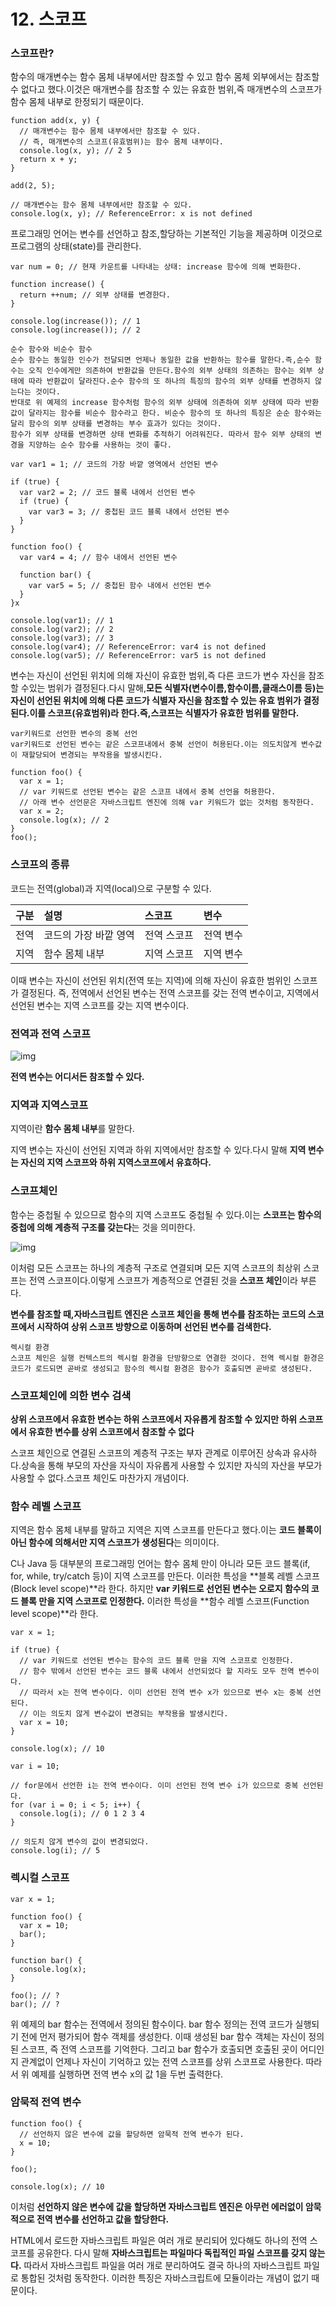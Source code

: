# 12. 스코프

### 스코프란?

함수의 매개변수는 함수 몸체 내부에서만 참조할 수 있고 함수 몸체 외부에서는 참조할 수 없다고 했다.이것은 매개변수를 참조할 수 있는 유효한 범위,즉 매개변수의 스코프가 함수 몸체 내부로 한정되기 때문이다.

```
function add(x, y) {
  // 매개변수는 함수 몸체 내부에서만 참조할 수 있다.
  // 즉, 매개변수의 스코프(유효범위)는 함수 몸체 내부이다.
  console.log(x, y); // 2 5
  return x + y;
}

add(2, 5);

// 매개변수는 함수 몸체 내부에서만 참조할 수 있다.
console.log(x, y); // ReferenceError: x is not defined
```

프로그래밍 언어는 변수를 선언하고 참조,할당하는 기본적인 기능을 제공하며 이것으로 프로그램의 상태(state)를 관리한다.

```
var num = 0; // 현재 카운트를 나타내는 상태: increase 함수에 의해 변화한다.

function increase() {
  return ++num; // 외부 상태를 변경한다.
}

console.log(increase()); // 1
console.log(increase()); // 2
```

```
순수 함수와 비순수 함수
순수 함수는 동일한 인수가 전달되면 언제나 동일한 값을 반환하는 함수를 말한다.즉,순수 함수는 오직 인수에게만 의존하여 반환값을 만든다.함수의 외부 상태의 의존하는 함수는 외부 상태에 따라 반환값이 달라진다.순수 함수의 또 하나의 특징의 함수의 외부 상태를 변경하지 않는다는 것이다.
반대로 위 예제의 increase 함수처럼 함수의 외부 상태에 의존하여 외부 상태에 따라 반환값이 달라지는 함수를 비순수 함수라고 한다. 비순수 함수의 또 하나의 특징은 순순 함수와는 달리 함수의 외부 상태를 변경하는 부수 효과가 있다는 것이다.
함수가 외부 상태를 변경하면 상태 변화를 추적하기 어려워진다. 따라서 함수 외부 상태의 변경을 지양하는 순수 함수를 사용하는 것이 좋다.
```

```
var var1 = 1; // 코드의 가장 바깥 영역에서 선언된 변수

if (true) {
  var var2 = 2; // 코드 블록 내에서 선언된 변수
  if (true) {
    var var3 = 3; // 중첩된 코드 블록 내에서 선언된 변수
  }
}

function foo() {
  var var4 = 4; // 함수 내에서 선언된 변수

  function bar() {
    var var5 = 5; // 중첩된 함수 내에서 선언된 변수
  }
}x

console.log(var1); // 1
console.log(var2); // 2
console.log(var3); // 3
console.log(var4); // ReferenceError: var4 is not defined
console.log(var5); // ReferenceError: var5 is not defined
```

변수는 자신이 선언된 위치에 의해 자신이 유효한 범위,즉 다른 코드가 변수 자신을 참조할 수있는 범위가 결정된다.다시 말해,**모든 식별자(변수이름,함수이름,클래스이름 등)는 자신이 선언된 위치에 의해 다른 코드가 식별자 자신을 참조할 수 있는 유효 범위가 결정된다.이를 스코프(유효범위)라 한다.즉,스코프는 식별자가 유효한 범위를 말한다.**

```
var키워드로 선언한 변수의 중복 선언
var키워드로 선언된 변수는 같은 스코프내에서 중복 선언이 허용된다.이는 의도치않게 변수값이 재할당되어 변경되는 부작용을 발생시킨다.
```

```
function foo() {
  var x = 1;
  // var 키워드로 선언된 변수는 같은 스코프 내에서 중복 선언을 허용한다.
  // 아래 변수 선언문은 자바스크립트 엔진에 의해 var 키워드가 없는 것처럼 동작한다.
  var x = 2;
  console.log(x); // 2
}
foo();
```

### 스코프의 종류

코드는 전역(global)과 지역(local)으로 구분할 수 있다.

| 구분 | 설명                  | 스코프      | 변수      |
| :--: | :-------------------- | :---------- | :-------- |
| 전역 | 코드의 가장 바깥 영역 | 전역 스코프 | 전역 변수 |
| 지역 | 함수 몸체 내부        | 지역 스코프 | 지역 변수 |

이때 변수는 자신이 선언된 위치(전역 또는 지역)에 의해 자신이 유효한 범위인 스코프가 결정된다. 즉, 전역에서 선언된 변수는 전역 스코프를 갖는 전역 변수이고, 지역에서 선언된 변수는 지역 스코프를 갖는 지역 변수이다.

### 전역과 전역 스코프

 ![img](https://poiemaweb.com/assets/fs-images/12-2.png) 

**전역 변수는 어디서든 참조할 수 있다.**

### 지역과 지역스코프

지역이란 **함수 몸체 내부**를 말한다.

지역 변수는 자신이 선언된 지역과 하위 지역에서만 참조할 수 있다.다시 말해 **지역 변수는 자신의 지역 스코프와 하위 지역스코프에서 유효하다.**

### 스코프체인

함수는 중첩될 수 있으므로 함수의 지역 스코프도 중첩될 수 있다.이는 **스코프는 함수의 중첩에 의해 계층적 구조를 갖는다**는 것을 의미한다.

 ![img](https://poiemaweb.com/assets/fs-images/12-3.png) 

이처럼 모든 스코프는 하나의 계층적 구조로 연결되며 모든 지역 스코프의 최상위 스코프는 전역 스코프이다.이렇게 스코프가 계층적으로 연결된 것을 **스코프 체인**이라 부른다.

**변수를 참조할 때,자바스크립트 엔진은 스코프 체인을 통해 변수를 참조하는 코드의 스코프에서 시작하여 상위 스코프 방향으로 이동하며 선언된 변수를 검색한다.**

```
렉시컬 환경
스코프 체인은 실행 컨텍스트의 렉시컬 환경을 단방향으로 연결한 것이다. 전역 렉시컬 환경은 코드가 로드되면 곧바로 생성되고 함수의 렉시컬 환경은 함수가 호출되면 곧바로 생성된다. 
```

### 스코프체인에 의한 변수 검색

**상위 스코프에서 유효한 변수는 하위 스코프에서 자유롭게 참조할 수 있지만 하위 스코프에서 유효한 변수를 상위 스코프에서 참조할 수 없다**

스코프 체인으로 연결된 스코프의 계층적 구조는 부자 관계로 이루어진 상속과 유사하다.상속을 통해 부모의 자산을 자식이 자유롭게 사용할 수 있지만 자식의 자산을 부모가 사용할 수 없다.스코프 체인도 마찬가지 개념이다.

### 함수 레벨 스코프

지역은 함수 몸체 내부를 말하고 지역은 지역 스코프를 만든다고 했다.이는 **코드 블록이 아닌 함수에 의해서만 지역 스코프가 생성된다**는 의미이다.

 C나 Java 등 대부분의 프로그래밍 언어는 함수 몸체 만이 아니라 모든 코드 블록(if, for, while, try/catch 등)이 지역 스코프를 만든다. 이러한 특성을 **블록 레벨 스코프(Block level scope)**라 한다. 하지만 **var 키워드로 선언된 변수는 오로지 함수의 코드 블록 만을 지역 스코프로 인정한다.** 이러한 특성을 **함수 레벨 스코프(Function level scope)**라 한다. 

```
var x = 1;

if (true) {
  // var 키워드로 선언된 변수는 함수의 코드 블록 만을 지역 스코프로 인정한다.
  // 함수 밖에서 선언된 변수는 코드 블록 내에서 선언되었다 할 지라도 모두 전역 변수이다.
  // 따라서 x는 전역 변수이다. 이미 선언된 전역 변수 x가 있으므로 변수 x는 중복 선언된다.
  // 이는 의도치 않게 변수값이 변경되는 부작용을 발생시킨다.
  var x = 10;
}

console.log(x); // 10
```

```
var i = 10;

// for문에서 선언한 i는 전역 변수이다. 이미 선언된 전역 변수 i가 있으므로 중복 선언된다.
for (var i = 0; i < 5; i++) {
  console.log(i); // 0 1 2 3 4
}

// 의도치 않게 변수의 값이 변경되었다.
console.log(i); // 5
```

### 렉시컬 스코프

```
var x = 1;

function foo() {
  var x = 10;
  bar();
}

function bar() {
  console.log(x);
}

foo(); // ?
bar(); // ?
```

 위 예제의 bar 함수는 전역에서 정의된 함수이다. bar 함수 정의는 전역 코드가 실행되기 전에 먼저 평가되어 함수 객체를 생성한다. 이때 생성된 bar 함수 객체는 자신이 정의된 스코프, 즉 전역 스코프를 기억한다. 그리고 bar 함수가 호출되면 호출된 곳이 어디인지 관계없이 언제나 자신이 기억하고 있는 전역 스코프를 상위 스코프로 사용한다. 따라서 위 예제를 실행하면 전역 변수 x의 값 1을 두번 출력한다. 

### 암묵적 전역 변수

```
function foo() {
  // 선언하지 않은 변수에 값을 할당하면 암묵적 전역 변수가 된다.
  x = 10;
}

foo();

console.log(x); // 10
```

이처럼 **선언하지 않은 변수에 값을 할당하면 자바스크립트 엔진은 아무런 에러없이 암묵적으로 전역 변수를 선언하고 값을 할당한다.**



HTML에서 로드한 자바스크립트 파일은 여러 개로 분리되어 있다해도 하나의 전역 스코프를 공유한다. 다시 말해 **자바스크립트는 파일마다 독립적인 파일 스코프를 갖지 않는다.** 따라서 자바스크립트 파일을 여러 개로 분리하여도 결국 하나의 자바스크립트 파일로 통합된 것처럼 동작한다. 이러한 특징은 자바스크립트에 모듈이라는 개념이 없기 때문이다.
